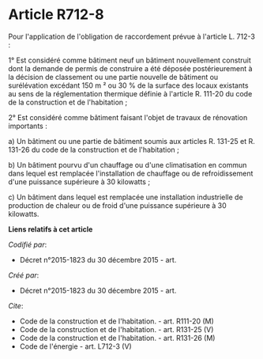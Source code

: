 # Article R712-8

Pour l'application de l'obligation de raccordement prévue à l'article L. 712-3 : 

1° Est considéré comme bâtiment neuf un bâtiment nouvellement construit dont la demande de permis de construire a été déposée
postérieurement à la décision de classement ou une partie nouvelle de bâtiment ou surélévation excédant 150 m ² ou 30 % de la
surface des locaux existants au sens de la réglementation thermique définie à l'article R. 111-20 du code de la construction
et de l'habitation ; 

2° Est considéré comme bâtiment faisant l'objet de travaux de rénovation importants :

a) Un bâtiment ou une partie de bâtiment soumis aux articles R. 131-25 et R. 131-26 du code de la construction et de
l'habitation ; 

b) Un bâtiment pourvu d'un chauffage ou d'une climatisation en commun dans lequel est remplacée l'installation de chauffage
ou de refroidissement d'une puissance supérieure à 30 kilowatts ; 

c) Un bâtiment dans lequel est remplacée une installation industrielle de production de chaleur ou de froid d'une puissance
supérieure à 30 kilowatts.

**Liens relatifs à cet article**

_Codifié par_:

  - Décret n°2015-1823 du 30 décembre 2015 - art.

_Créé par_:

  - Décret n°2015-1823 du 30 décembre 2015 - art.

_Cite_:

  - Code de la construction et de l'habitation. - art. R111-20 (M)
  - Code de la construction et de l'habitation. - art. R131-25 (V)
  - Code de la construction et de l'habitation. - art. R131-26 (M)
  - Code de l'énergie - art. L712-3 (V)
